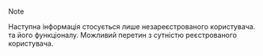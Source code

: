 > [!note] 
> Наступна інформація стосується лише незареєстрованого користувача. та його функціоналу. Можливий перетин з сутністю реєстрованого користувача.
